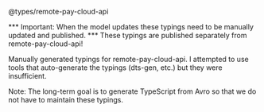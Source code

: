 @types/remote-pay-cloud-api

*** Important: When the model updates these typings need to be manually updated and published.
*** These typings are published separately from remote-pay-cloud-api!

Manually generated typings for remote-pay-cloud-api.  I attempted to use tools that auto-generate the typings (dts-gen, etc.) but they were insufficient.

Note: The long-term goal is to generate TypeScript from Avro so that we do not have to maintain these typings.


